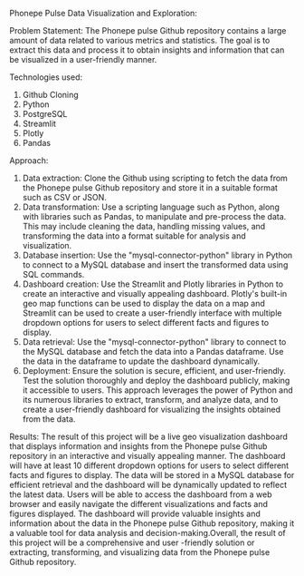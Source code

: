 Phonepe Pulse Data Visualization and Exploration:

Problem Statement:
The Phonepe pulse Github repository contains a large amount of data related to various metrics and statistics. 
The goal is to extract this data and process it to obtain insights and information that can be visualized in a user-friendly manner.

Technologies used:
1.	Github Cloning
2.	Python
3.	PostgreSQL
4.	Streamlit
5.	Plotly
6.	Pandas

Approach:

1. Data extraction: Clone the Github using scripting to fetch the data from the
Phonepe pulse Github repository and store it in a suitable format such as CSV
or JSON.
2. Data transformation: Use a scripting language such as Python, along with
libraries such as Pandas, to manipulate and pre-process the data. This may
include cleaning the data, handling missing values, and transforming the data
into a format suitable for analysis and visualization.
3. Database insertion: Use the "mysql-connector-python" library in Python to
connect to a MySQL database and insert the transformed data using SQL
commands.
4. Dashboard creation: Use the Streamlit and Plotly libraries in Python to create
an interactive and visually appealing dashboard. Plotly's built-in geo map
functions can be used to display the data on a map and Streamlit can be used
to create a user-friendly interface with multiple dropdown options for users to
select different facts and figures to display.
5. Data retrieval: Use the "mysql-connector-python" library to connect to the
MySQL database and fetch the data into a Pandas dataframe. Use the data in
the dataframe to update the dashboard dynamically.
6. Deployment: Ensure the solution is secure, efficient, and user-friendly. Test
the solution thoroughly and deploy the dashboard publicly, making it
accessible to users.
This approach leverages the power of Python and its numerous libraries to extract,
transform, and analyze data, and to create a user-friendly dashboard for visualizing
the insights obtained from the data.

Results:
The result of this project will be a live geo visualization dashboard that displays
information and insights from the Phonepe pulse Github repository in an interactive and visually appealing manner. 
The dashboard will have at least 10 different dropdown options for users to select different facts and figures to display. 
The data will be stored in a MySQL database for efficient retrieval and the dashboard will be dynamically updated to reflect the latest data.
Users will be able to access the dashboard from a web browser and easily navigate the different visualizations and facts and figures displayed. 
The dashboard will provide valuable insights and information about the data in the Phonepe pulse Github repository, 
making it a valuable tool for data analysis and decision-making.Overall, the result of this project will be a comprehensive and user
-friendly solution or extracting, transforming, and visualizing data from the Phonepe pulse Github repository.
